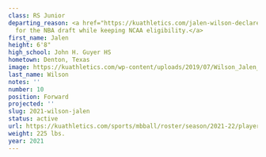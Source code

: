 ```yaml
---
class: RS Junior
departing_reason: <a href="https://kuathletics.com/jalen-wilson-declares-for-2021-nba-draft/">Declaring
  for the NBA draft while keeping NCAA eligibility.</a>
first_name: Jalen
height: 6'8"
high_school: John H. Guyer HS
hometown: Denton, Texas
image: https://kuathletics.com/wp-content/uploads/2019/07/Wilson_Jalen_07182019-1024x853.jpg
last_name: Wilson
notes: ''
number: 10
position: Forward
projected: ''
slug: 2021-wilson-jalen
status: active
url: https://kuathletics.com/sports/mbball/roster/season/2021-22/player/jalen-wilson/
weight: 225 lbs.
year: 2021
---
```

